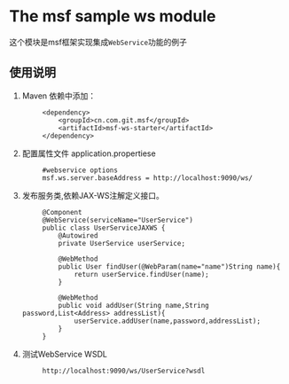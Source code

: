 # The msf sample ws module #
这个模块是msf框架实现集成`WebService`功能的例子


## 使用说明 ##

1. Maven 依赖中添加：

            <dependency>
                <groupId>cn.com.git.msf</groupId>
                <artifactId>msf-ws-starter</artifactId>
            </dependency>

2. 配置属性文件 application.propertiese

            #webservice options
            msf.ws.server.baseAddress = http://localhost:9090/ws/

3. 发布服务类,依赖JAX-WS注解定义接口。

            @Component
            @WebService(serviceName="UserService")
            public class UserServiceJAXWS {
                @Autowired
                private UserService userService;

                @WebMethod
                public User findUser(@WebParam(name="name")String name){
                    return userService.findUser(name);
                }

                @WebMethod
                public void addUser(String name,String password,List<Address> addressList){
                    userService.addUser(name,password,addressList);
                }
            }

4. 测试WebService WSDL

            http://localhost:9090/ws/UserService?wsdl
